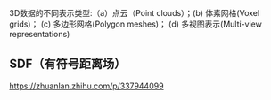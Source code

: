 3D数据的不同表示类型:（a）点云（Point clouds）；(b) 体素网格(Voxel grids)； (c) 多边形网格(Polygon meshes)； (d) 多视图表示(Multi-view representations)
## SDF（有符号距离场）
https://zhuanlan.zhihu.com/p/337944099